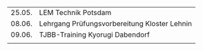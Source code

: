 |              |                                         |
| ------------ | --------------------------------------- |
| 25.05.       | LEM Technik Potsdam                     |
| 08.06.       | Lehrgang Prüfungsvorbereitung Kloster Lehnin|
| 09.06.       | TJBB-Training Kyorugi Dabendorf         |
|              |                                         |


